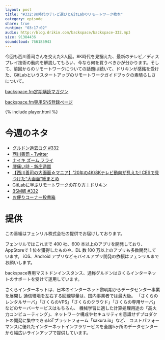```yaml
---
layout: post
title: "#332:8K時代のテレビ選びとGitLabのリモートワーク教本"
category: episode
share: true
runtime: "03:17:02"
audio: http://blog.drikin.com/backspace/backspace-332.mp3
size: 91384436
soundcloud: 766185943
---
```


今回も西川善司さんを交えた3人回。8K時代を見据えた、最新のテレビ／ディスプレイ技術の動向を解説してもらい、今なら何を買うべきかが分かります。そして、前回からのリモートワークについての話題は続いて、ドリキンが感銘を受けた、GitLabというスタートアップのリモートワークガイドブックの素晴らしさについて。

[backspace.fm定期購読マガジン](https://note.mu/drikin/m/m55ec296b7655)

[backspace.fm専用SNS登録ページ](https://mstdn.guru/invite/3WVHpSMr)

{% include player.html %}

# 今週のネタ
* [グルドン過去ログ #332](https://rbtnn.github.io/mstdn-picker/?instance=mstdn.guru&since_id=103740130217943776&max_id=103741010342159945)
* [西川善司 - Twitter](https://twitter.com/zenjinishikawa)
* [ナイキ ズーム フライ](https://www.nike.com/jp/running/zoom-fly)
* [腰痛い時 - 新庄造園](https://youtu.be/X3m1pbF0BTA?t=954)
* [【西川善司の大画面☆マニア】'20年の4K/8Kテレビ動向が見えた! CESで見つけた“大画面”総まとめ](https://av.watch.impress.co.jp/docs/series/dg/1233818.html)
* [GitLabに学ぶリモートワークの在り方｜ドリキン](https://note.com/drikin/n/na2c9d3de913a)
* [BSM版 #332](https://note.com/backspacefm/n/n5fbb98e03158)
* [お便りコーナー投書箱](https://forms.gle/NDBngfLwc3jKbLEJ6)

# 提供

この番組はフェンリル株式会社の提供でお届けしております。

フェンリルではこれまで 400 社、600 本以上のアプリを開発しており、AppStoreで 1 位を獲得したものや、DL 数 100 万以上のアプリも多数開発しています。
iOS、Android アプリなどモバイルアプリ開発の依頼はフェンリルまでお願いします。

backspace専用マストドンインスタンス、通称グルドンはさくらインターネットのサポートを受けて運用しています。

さくらインターネットは、日本のインターネット黎明期からデータセンター事業を展開し
通信環境を左右する回線容量は、国内事業者では最大級。
「さくらのレンタルサーバ」「さくらのVPS」「さくらのクラウド」「さくらの専用サーバ」などのサーバーサービスはもちろん、
機械学習に適した計算処理用途の「高火力コンピューティング」、ネットワーク構成やセキュリティを意識せずプロダクトの開発に集中できるIoTプラットフォーム「sakura.io」など、
コストパフォーマンスに優れたインターネットインフラサービスを全国5ヶ所のデータセンターから幅広いラインアップで提供しています。

